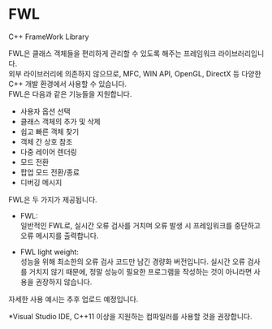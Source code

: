 # FWL
 C++ FrameWork Library

 FWL은 클래스 객체들을 편리하게 관리할 수 있도록 해주는 프레임워크 라이브러리입니다.  
 외부 라이브러리에 의존하지 않으므로, MFC, WIN API, OpenGL, DirectX 등 다양한 C++ 개발 환경에서 사용할 수 있습니다.  
 FWL은 다음과 같은 기능들을 지원합니다.  

 - 사용자 옵션 선택  
 - 클래스 객체의 추가 및 삭제
 - 쉽고 빠른 객체 찾기
 - 객체 간 상호 참조
 - 다중 레이어 렌더링  
 - 모드 전환  
 - 팝업 모드 전환/종료
 - 디버깅 메시지

FWL은 두 가지가 제공됩니다.
 - FWL:  
   일반적인 FWL로, 실시간 오류 검사를 거치며 오류 발생 시 프레임워크를 중단하고 오류 메시지를 출력합니다.
   
 - FWL light weight:  
   성능을 위해 최소한의 오류 검사 코드만 남긴 경량화 버전입니다. 실시간 오류 검사를 거치지 않기 때문에, 정말 성능이 필요한 프로그램을 작성하는 것이 아니라면 사용을 권장하지 않습니다.

자세한 사용 예시는 추후 업로드 예정입니다.
  
*Visual Studio IDE, C++11 이상을 지원하는 컴파일러를 사용할 것을 권장합니다.
